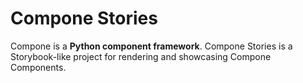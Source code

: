 # Compone Stories

Compone is a **Python component framework**.
Compone Stories is a Storybook-like project for rendering and showcasing Compone Components.
